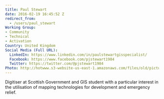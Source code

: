 ```yaml
---
title: Paul Stewart
date: 2016-02-19 16:45:52 Z
redirect_from:
  - /users/paul_stewart
Working Group:
- Community
- Technical
- Activation
Country: United Kingdom
Social Media (Full URL):
  LinkedIn: https://www.linkedin.com/in/paulstewartgisspecialist/
  Facebook: https://www.facebook.com/pjstewart1984
  Twitter: https://twitter.com/@pjstewart1984
Photo: http://hotwww.s3-website-us-east-1.amazonaws.com/files/old/pictures/picture-327-1456238068.jpg
---
```


<p>Digitiser at Scottish Government and GIS student with a particular interest in the utilisation of mapping technologies for development and emergency relief.</p>
